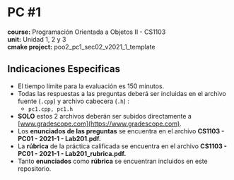 # PC #1
**course:** Programación Orientada a Objetos II - CS1103  
**unit:** Unidad 1, 2 y 3  
**cmake project:** poo2_pc1_sec02_v2021_1_template   
## Indicaciones Especificas
- El tiempo límite para la evaluación es 150 minutos.
- Todas las respuestas a las preguntas deberá ser incluidas en el archivo fuente (`.cpp`) y archivo cabecera (`.h`) :
    - `pc1.cpp, pc1.h`
- **SOLO** estos 2 archivos deberán ser subidos directamente a [www.gradescope.com](https://www.gradescope.com).
- Los **enunciados de las preguntas** se encuentra en el archivo **CS1103 - PC01 - 2021-1 - Lab201.pdf.**
- La **rúbrica** de la práctica calificada se encuentra en el archivo **CS1103 - PC01 - 2021-1 - Lab201_rubrica.pdf.**
- Tanto **enunciados** como **rúbrica** se encuentran incluidos en este repositorio.

